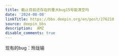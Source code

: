 ```yaml
---
title: 截止目前还存在的重大bug15号能清空吗
date: '2024-08-08'
linkTitle: https://bbs.deepin.org/en/post/276210
source: deepin_bbs
description:  AMZ 
disable_comments: true
---
```

现有的bug：玲珑输
